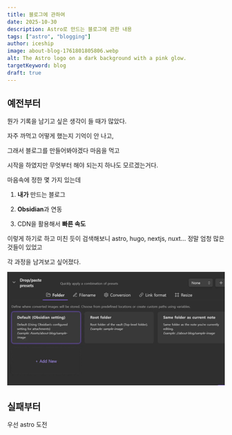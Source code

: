 ```yaml
---
title: 블로그에 관하여
date: 2025-10-30
description: Astro로 만드는 블로그에 관한 내용
tags: ["astro", "blogging"]
author: iceship
image: about-blog-1761801805806.webp
alt: The Astro logo on a dark background with a pink glow.
targetKeyword: blog
draft: true
---
```

## 예전부터

뭔가 기록을 남기고 싶은 생각이 들 때가 많았다.

자주 까먹고 어떻게 했는지 기억이 안 나고,

그래서 블로그를 만들어봐야겠다 마음을 먹고

시작을 하였지만 무엇부터 해야 되는지 하나도 모르겠는거다.

마음속에 정한 몇 가지 있는데

1. **내가** 만드는 블로그

2. **Obsidian**과 연동

3. CDN을 활용해서 **빠른 속도**

이렇게 하기로 하고 미친 듯이 검색해보니
astro, hugo, nextjs, nuxt...
정말 엄청 많은 것들이 있었고

각 과정을 남겨보고 싶어졌다.

![](./assets/about-blog-1761801805806.webp)

## 실패부터

우선 astro 도전
